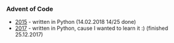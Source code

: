 ### Advent of Code

- [2015](2015) - written in Python (14.02.2018 14/25 done)
- [2017](2017) - written in Python, cause I wanted to learn it :) (finished 25.12.2017)
